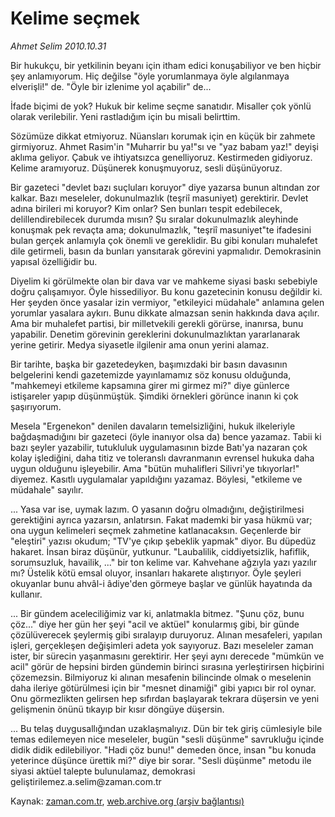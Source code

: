 # Kelime seçmek

*Ahmet Selim 2010.10.31*

<td class="news-spot">
<p>Bir hukukçu, bir yetkilinin beyanı için itham edici konuşabiliyor ve ben hiçbir şey anlamıyorum. Hiç değilse "öyle yorumlanmaya öyle algılanmaya elverişli!" de. "Öyle bir izlenime yol açabilir" de...</p>
<p><p>İfade biçimi de yok? Hukuk bir kelime seçme sanatıdır. Misaller çok yönlü olarak verilebilir. Yeni rastladığım için bu misali belirttim.
<p>Sözümüze dikkat etmiyoruz. Nüansları korumak için en küçük bir zahmete girmiyoruz. Ahmet Rasim'in "Muharrir bu ya!"sı ve "yaz babam yaz!" deyişi aklıma geliyor. Çabuk ve ihtiyatsızca genelliyoruz. Kestirmeden gidiyoruz. Kelime aramıyoruz. Düşünerek konuşmuyoruz, sesli düşünüyoruz.
<p>Bir gazeteci "devlet bazı suçluları koruyor" diye yazarsa bunun altından zor kalkar. Bazı meseleler, dokunulmazlık (teşriî masuniyet) gerektirir. Devlet adına birileri mi koruyor? Kim onlar? Sen bunları tespit edebilecek, delillendirebilecek durumda mısın? Şu sıralar dokunulmazlık aleyhinde konuşmak pek revaçta ama; dokunulmazlık, "teşriî masuniyet"te ifadesini bulan gerçek anlamıyla çok önemli ve gereklidir. Bu gibi konuları muhalefet dile getirmeli, basın da bunları yansıtarak görevini yapmalıdır. Demokrasinin yapısal özelliğidir bu.
<p> Diyelim ki görülmekte olan bir dava var ve mahkeme siyasi baskı sebebiyle doğru çalışamıyor. Öyle hissediliyor. Bu konu gazetecinin konusu değildir ki. Her şeyden önce yasalar izin vermiyor, "etkileyici müdahale" anlamına gelen yorumlar yasalara aykırı. Bunu dikkate almazsan senin hakkında dava açılır. Ama bir muhalefet partisi, bir milletvekili gerekli görürse, inanırsa, bunu yapabilir. Denetim görevinin gereklerini dokunulmazlıktan yararlanarak yerine getirir. Medya siyasetle ilgilenir ama onun yerini alamaz.
<p>Bir tarihte, başka bir gazetedeyken, başımızdaki bir basın davasının belgelerini kendi gazetemizde yayınlamamız söz konusu olduğunda, "mahkemeyi etkileme kapsamına girer mi girmez mi?" diye günlerce istişareler yapıp düşünmüştük. Şimdiki örnekleri görünce inanın ki çok şaşırıyorum.
<p>Mesela "Ergenekon" denilen davaların temelsizliğini, hukuk ilkeleriyle bağdaşmadığını bir gazeteci (öyle inanıyor olsa da) bence yazamaz. Tabii ki bazı şeyler yazabilir, tutukluluk uygulamasının bizde Batı'ya nazaran çok kolay işlediğini, daha titiz ve toleranslı davranmanın evrensel hukuka daha uygun olduğunu işleyebilir. Ama "bütün muhalifleri Silivri'ye tıkıyorlar!" diyemez. Kasıtlı uygulamalar yapıldığını yazamaz. Böylesi, "etkileme ve müdahale" sayılır.
<p>... Yasa var ise, uymak lazım. O yasanın doğru olmadığını, değiştirilmesi gerektiğini ayrıca yazarsın, anlatırsın. Fakat mademki bir yasa hükmü var; ona uygun kelimeleri seçmek zahmetine katlanacaksın. Geçenlerde bir "eleştiri" yazısı okudum; "TV'ye çıkıp şebeklik yapmak" diyor. Bu düpedüz hakaret. İnsan biraz düşünür, yutkunur. "Laubalilik, ciddiyetsizlik, hafiflik, sorumsuzluk, havailik, ..." bir ton kelime var. Kahvehane ağzıyla yazı yazılır mı? Üstelik kötü emsal oluyor, insanları hakarete alıştırıyor. Öyle şeyleri okuyanlar bunu ahvâl-i âdiye'den görmeye başlar ve günlük hayatında da kullanır.
<p>... Bir gündem aceleciliğimiz var ki, anlatmakla bitmez. "Şunu çöz, bunu çöz..." diye her gün her şeyi "acil ve aktüel" konularmış gibi, bir günde çözülüverecek şeylermiş gibi sıralayıp duruyoruz. Alınan mesafeleri, yapılan işleri, gerçekleşen değişimleri adeta yok sayıyoruz. Bazı meseleler zaman ister, bir sürecin yaşanmasını gerektirir. Her şeyi aynı derecede "mümkün ve acil" görür de hepsini birden gündemin birinci sırasına yerleştirirsen hiçbirini çözemezsin. Bilmiyoruz ki alınan mesafenin bilincinde olmak o meselenin daha ileriye götürülmesi için bir "mesnet dinamiği" gibi yapıcı bir rol oynar. Onu görmezlikten gelirsen hep sıfırdan başlayarak tekrara düşersin ve yeni gelişmenin önünü tıkayıp bir kısır döngüye düşersin.
<p>... Bu telaş duygusallığından uzaklaşmalıyız. Dün bir tek giriş cümlesiyle bile temas edilemeyen nice meseleler, bugün "sesli düşünme" savrukluğu içinde didik didik edilebiliyor. "Hadi çöz bunu!" demeden önce, insan "bu konuda yeterince düşünce ürettik mi?" diye bir sorar. "Sesli düşünme" metodu ile siyasi aktüel talepte bulunulamaz, demokrasi geliştirilemez.a.selim@zaman.com.tr</p>
<a href="http://web.archive.org/web/20101130181223/mailto:a.selim@zaman.com.tr">
</a></p></p></p></p></p></p></p></p></p></td>

Kaynak: [zaman.com.tr](http://zaman.com.tr/yazar.do?yazino=1046980), [web.archive.org (arşiv bağlantısı)](http://web.archive.org/web/20101130181223/http://zaman.com.tr/yazar.do?yazino=1046980)
